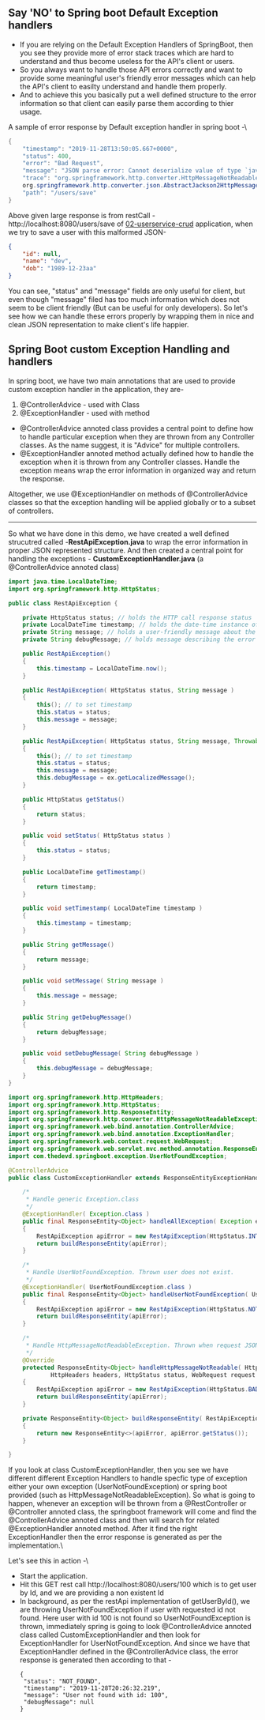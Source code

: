 ## Say 'NO' to Spring boot Default Exception handlers
* If you are relying on the Default Exception Handlers of SpringBoot, then you see they provide more of error stack traces which are hard to understand and thus become useless for the API's client or users. 
* So you always want to handle those API errors correctly and want to provide some meaningful user's friendly error messages which can help the API's client to easilty understand and handle them properly. 
* And to achieve this you basically put a well defined structure to the error information so that client can easily parse them according to thier usage.

A sample of error response by Default exception handler in spring boot -\
```java
{
    "timestamp": "2019-11-28T13:50:05.667+0000",
    "status": 400,
    "error": "Bad Request",
    "message": "JSON parse error: Cannot deserialize value of type `java.time.LocalDate` from String \"1989-12-23aa\": Failed to deserialize java.time.LocalDate: (java.time.format.DateTimeParseException) Text '1989-12-23aa' could not be parsed, unparsed text found at index 10; nested exception is com.fasterxml.jackson.databind.exc.InvalidFormatException: Cannot deserialize value of type `java.time.LocalDate` from String \"1989-12-23aa\": Failed to deserialize java.time.LocalDate: (java.time.format.DateTimeParseException) Text '1989-12-23aa' could not be parsed, unparsed text found at index 10\n at [Source: (PushbackInputStream); line: 4, column: 12] (through reference chain: com.thedevd.springboot.bean.User[\"dob\"])",
    "trace": "org.springframework.http.converter.HttpMessageNotReadableException: JSON parse error: Cannot deserialize value of type `java.time.LocalDate` from String \"1989-12-23aa\": Failed to deserialize java.time.LocalDate: (java.time.format.DateTimeParseException) Text '1989-12-23aa' could not be parsed, unparsed text found at index 10; nested exception is com.fasterxml.jackson.databind.exc.InvalidFormatException: Cannot deserialize value of type `java.time.LocalDate` from String \"1989-12-23aa\": Failed to deserialize java.time.LocalDate: (java.time.format.DateTimeParseException) Text '1989-12-23aa' could not be parsed, unparsed text found at index 10\n at [Source: (PushbackInputStream); line: 4, column: 12] (through reference chain: com.thedevd.springboot.bean.User[\"dob\"])\r\n\tat org.springframework.http.converter.json.AbstractJackson2HttpMessageConverter.readJavaType(AbstractJackson2HttpMessageConverter.java:245)\r\n\tat 
    org.springframework.http.converter.json.AbstractJackson2HttpMessageConverter.read(AbstractJackson2HttpMessageConverter.java:227)\r\n\tat org.springframework.web.servlet.mvc.method.annotation.AbstractMessageConverterMethodArgumentResolver.readWithMessageConverters(AbstractMessageConverterMethodArgumentResolver.java:205)\r\n\tat org.springframework.web.servlet.mvc.method.annotation.RequestResponseBodyMethodProcessor.readWithMessageConverters(RequestResponseBodyMethodProcessor.java:158)\r\n\tat org.springframework.web.servlet.mvc.method.annotation.RequestResponseBodyMethodProcessor.resolveArgument(RequestResponseBodyMethodProcessor.java:131)\r\n\tat org.springframework.web.method.support.HandlerMethodArgumentResolverComposite.resolveArgument(HandlerMethodArgumentResolverComposite.java:121)\r\n\tat org.springframework.web.method.support.InvocableHandlerMethod.getMethodArgumentValues(InvocableHandlerMethod.java:167)\r\n\tat org.springframework.web.method.support.InvocableHandlerMethod.invokeForRequest(InvocableHandlerMethod.java:134)\r\n\tat org.springframework.web.servlet.mvc.method.annotation.ServletInvocableHandlerMethod.invokeAndHandle(ServletInvocableHandlerMethod.java:106)\r\n\tat org.springframework.web.servlet.mvc.method.annotation.RequestMappingHandlerAdapter.invokeHandlerMethod(RequestMappingHandlerAdapter.java:888)\r\n\tat org.springframework.web.servlet.mvc.method.annotation.RequestMappingHandlerAdapter.handleInternal(RequestMappingHandlerAdapter.java:793)\r\n\tat org.springframework.web.servlet.mvc.method.AbstractHandlerMethodAdapter.handle(AbstractHandlerMethodAdapter.java:87)\r\n\tat org.springframework.web.servlet.DispatcherServlet.doDispatch(DispatcherServlet.java:1040)\r\n\tat org.springframework.web.servlet.DispatcherServlet.doService(DispatcherServlet.java:943)\r\n\tat org.springframework.web.servlet.FrameworkServlet.processRequest(FrameworkServlet.java:1006)\r\n\tat org.springframework.web.servlet.FrameworkServlet.doPost(FrameworkServlet.java:909)\r\n\tat javax.servlet.http.HttpServlet.service(HttpServlet.java:660)\r\n\tat org.springframework.web.servlet.FrameworkServlet.service(FrameworkServlet.java:883)\r\n\tat javax.servlet.http.HttpServlet.service(HttpServlet.java:741)\r\n\tat org.apache.catalina.core.ApplicationFilterChain.internalDoFilter(ApplicationFilterChain.java:231)\r\n\tat org.apache.catalina.core.ApplicationFilterChain.doFilter(ApplicationFilterChain.java:166)\r\n\tat org.apache.tomcat.websocket.server.WsFilter.doFilter(WsFilter.java:53)\r\n\tat org.apache.catalina.core.ApplicationFilterChain.internalDoFilter(ApplicationFilterChain.java:193)\r\n\tat org.apache.catalina.core.ApplicationFilterChain.doFilter(ApplicationFilterChain.java:166)\r\n\tat org.springframework.web.filter.RequestContextFilter.doFilterInternal(RequestContextFilter.java:100)\r\n\tat org.springframework.web.filter.OncePerRequestFilter.doFilter(OncePerRequestFilter.java:119)\r\n\tat org.apache.catalina.core.ApplicationFilterChain.internalDoFilter(ApplicationFilterChain.java:193)\r\n\tat org.apache.catalina.core.ApplicationFilterChain.doFilter(ApplicationFilterChain.java:166)\r\n\tat org.springframework.web.filter.FormContentFilter.doFilterInternal(FormContentFilter.java:93)\r\n\tat org.springframework.web.filter.OncePerRequestFilter.doFilter(OncePerRequestFilter.java:119)\r\n\tat org.apache.catalina.core.ApplicationFilterChain.internalDoFilter(ApplicationFilterChain.java:193)\r\n\tat org.apache.catalina.core.ApplicationFilterChain.doFilter(ApplicationFilterChain.java:166)\r\n\tat org.springframework.web.filter.CharacterEncodingFilter.doFilterInternal(CharacterEncodingFilter.java:201)\r\n\tat org.springframework.web.filter.OncePerRequestFilter.doFilter(OncePerRequestFilter.java:119)\r\n\tat org.apache.catalina.core.ApplicationFilterChain.internalDoFilter(ApplicationFilterChain.java:193)\r\n\tat org.apache.catalina.core.ApplicationFilterChain.doFilter(ApplicationFilterChain.java:166)\r\n\tat org.apache.catalina.core.StandardWrapperValve.invoke(StandardWrapperValve.java:202)\r\n\tat org.apache.catalina.core.StandardContextValve.invoke(StandardContextValve.java:96)\r\n\tat org.apache.catalina.authenticator.AuthenticatorBase.invoke(AuthenticatorBase.java:526)\r\n\tat org.apache.catalina.core.StandardHostValve.invoke(StandardHostValve.java:139)\r\n\tat org.apache.catalina.valves.ErrorReportValve.invoke(ErrorReportValve.java:92)\r\n\tat org.apache.catalina.core.StandardEngineValve.invoke(StandardEngineValve.java:74)\r\n\tat org.apache.catalina.connector.CoyoteAdapter.service(CoyoteAdapter.java:343)\r\n\tat org.apache.coyote.http11.Http11Processor.service(Http11Processor.java:408)\r\n\tat org.apache.coyote.AbstractProcessorLight.process(AbstractProcessorLight.java:66)\r\n\tat org.apache.coyote.AbstractProtocol$ConnectionHandler.process(AbstractProtocol.java:861)\r\n\tat org.apache.tomcat.util.net.NioEndpoint$SocketProcessor.doRun(NioEndpoint.java:1579)\r\n\tat org.apache.tomcat.util.net.SocketProcessorBase.run(SocketProcessorBase.java:49)\r\n\tat java.util.concurrent.ThreadPoolExecutor.runWorker(ThreadPoolExecutor.java:1142)\r\n\tat java.util.concurrent.ThreadPoolExecutor$Worker.run(ThreadPoolExecutor.java:617)\r\n\tat org.apache.tomcat.util.threads.TaskThread$WrappingRunnable.run(TaskThread.java:61)\r\n\tat java.lang.Thread.run(Thread.java:745)\r\nCaused by: com.fasterxml.jackson.databind.exc.InvalidFormatException: Cannot deserialize value of type `java.time.LocalDate` from String \"1989-12-23aa\": Failed to deserialize java.time.LocalDate: (java.time.format.DateTimeParseException) Text '1989-12-23aa' could not be parsed, unparsed text found at index 10\n at [Source: (PushbackInputStream); line: 4, column: 12] (through reference chain: com.thedevd.springboot.bean.User[\"dob\"])\r\n\tat com.fasterxml.jackson.databind.exc.InvalidFormatException.from(InvalidFormatException.java:67)\r\n\tat com.fasterxml.jackson.databind.DeserializationContext.weirdStringException(DeserializationContext.java:1676)\r\n\tat com.fasterxml.jackson.databind.DeserializationContext.handleWeirdStringValue(DeserializationContext.java:932)\r\n\tat com.fasterxml.jackson.datatype.jsr310.deser.JSR310DeserializerBase._handleDateTimeException(JSR310DeserializerBase.java:86)\r\n\tat com.fasterxml.jackson.datatype.jsr310.deser.LocalDateDeserializer.deserialize(LocalDateDeserializer.java:103)\r\n\tat com.fasterxml.jackson.datatype.jsr310.deser.LocalDateDeserializer.deserialize(LocalDateDeserializer.java:36)\r\n\tat com.fasterxml.jackson.databind.deser.SettableBeanProperty.deserialize(SettableBeanProperty.java:530)\r\n\tat com.fasterxml.jackson.databind.deser.BeanDeserializer._deserializeWithErrorWrapping(BeanDeserializer.java:528)\r\n\tat com.fasterxml.jackson.databind.deser.BeanDeserializer._deserializeUsingPropertyBased(BeanDeserializer.java:417)\r\n\tat com.fasterxml.jackson.databind.deser.BeanDeserializerBase.deserializeFromObjectUsingNonDefault(BeanDeserializerBase.java:1287)\r\n\tat com.fasterxml.jackson.databind.deser.BeanDeserializer.deserializeFromObject(BeanDeserializer.java:326)\r\n\tat com.fasterxml.jackson.databind.deser.BeanDeserializer.deserialize(BeanDeserializer.java:159)\r\n\tat com.fasterxml.jackson.databind.ObjectMapper._readMapAndClose(ObjectMapper.java:4202)\r\n\tat com.fasterxml.jackson.databind.ObjectMapper.readValue(ObjectMapper.java:3258)\r\n\tat org.springframework.http.converter.json.AbstractJackson2HttpMessageConverter.readJavaType(AbstractJackson2HttpMessageConverter.java:239)\r\n\t... 51 more\r\nCaused by: java.time.format.DateTimeParseException: Text '1989-12-23aa' could not be parsed, unparsed text found at index 10\r\n\tat java.time.format.DateTimeFormatter.parseResolved0(DateTimeFormatter.java:1952)\r\n\tat java.time.format.DateTimeFormatter.parse(DateTimeFormatter.java:1851)\r\n\tat java.time.LocalDate.parse(LocalDate.java:400)\r\n\tat com.fasterxml.jackson.datatype.jsr310.deser.LocalDateDeserializer.deserialize(LocalDateDeserializer.java:101)\r\n\t... 61 more\r\n",
    "path": "/users/save"
}
```
Above given large response is from restCall - http://localhost:8080/users/save of [02-userservice-crud](https://github.com/thedevd/techBlog/tree/master/springboot/restful-web-services/02-userservice-crud) application, when we try to save a user with this malformed JSON-
```json
{
    "id": null,
    "name": "dev",
    "dob": "1989-12-23aa"
}
```

You can see, "status" and "message" fields are only useful for client, but even though "message" filed has too much information which does not seem to be client friendly (But can be useful for only developers). So let's see how we can handle these errors properly by wrapping them in nice and clean JSON representation to make client's life happier.

## Spring Boot custom Exception Handling and handlers
In spring boot, we have two main annotations that are used to provide custom exception handler in the application, they are-
1. @ControllerAdvice - used with Class
2. @ExceptionHandler - used with method

* @ControllerAdvice annoted class provides a central point to define how to handle particular exception when they are thrown from any Controller classes. As the name suggest, it is "Advice" for multiple controllers.
* @ExceptionHandler annoted method actually defined how to handle the exception when it is thrown from any Controller classes. Handle the exception means wrap the error information in organized way and return the response.

Altogether, we use @ExceptionHandler on methods of @ControllerAdvice classes so that the exception handling will be applied globally or to a subset of controllers.
<hr/>

So what we have done in this demo, we have created a well defined strucutred called -**RestApiException.java** to wrap the error information in proper JSON represented structure. And then created a central point for handling the exceptions - **CustomExceptionHandler.java** (a @ControllerAdvice annoted class)
```java
import java.time.LocalDateTime;
import org.springframework.http.HttpStatus;

public class RestApiException {

	private HttpStatus status; // holds the HTTP call response status
	private LocalDateTime timestamp; // holds the date-time instance of when the error happened.
	private String message; // holds a user-friendly message about the error.
	private String debugMessage; // holds message describing the error in more detail for debug.

	public RestApiException()
	{
		this.timestamp = LocalDateTime.now();
	}

	public RestApiException( HttpStatus status, String message )
	{
		this(); // to set timestamp
		this.status = status;
		this.message = message;
	}

	public RestApiException( HttpStatus status, String message, Throwable ex )
	{
		this(); // to set timestamp
		this.status = status;
		this.message = message;
		this.debugMessage = ex.getLocalizedMessage();
	}

	public HttpStatus getStatus()
	{
		return status;
	}

	public void setStatus( HttpStatus status )
	{
		this.status = status;
	}

	public LocalDateTime getTimestamp()
	{
		return timestamp;
	}

	public void setTimestamp( LocalDateTime timestamp )
	{
		this.timestamp = timestamp;
	}

	public String getMessage()
	{
		return message;
	}

	public void setMessage( String message )
	{
		this.message = message;
	}

	public String getDebugMessage()
	{
		return debugMessage;
	}

	public void setDebugMessage( String debugMessage )
	{
		this.debugMessage = debugMessage;
	}
}
```
```java
import org.springframework.http.HttpHeaders;
import org.springframework.http.HttpStatus;
import org.springframework.http.ResponseEntity;
import org.springframework.http.converter.HttpMessageNotReadableException;
import org.springframework.web.bind.annotation.ControllerAdvice;
import org.springframework.web.bind.annotation.ExceptionHandler;
import org.springframework.web.context.request.WebRequest;
import org.springframework.web.servlet.mvc.method.annotation.ResponseEntityExceptionHandler;
import com.thedevd.springboot.exception.UserNotFoundException;

@ControllerAdvice
public class CustomExceptionHandler extends ResponseEntityExceptionHandler {

	/*
	 * Handle generic Exception.class
	 */
	@ExceptionHandler( Exception.class )
	public final ResponseEntity<Object> handleAllException( Exception ex, WebRequest request ) throws Exception
	{
		RestApiException apiError = new RestApiException(HttpStatus.INTERNAL_SERVER_ERROR, ex.getMessage(), ex);
		return buildResponseEntity(apiError);
	}

	/* 
	 * Handle UserNotFoundException. Thrown user does not exist. 
	 */
	@ExceptionHandler( UserNotFoundException.class )
	public final ResponseEntity<Object> handleUserNotFoundException( UserNotFoundException ex, WebRequest request )
	{
		RestApiException apiError = new RestApiException(HttpStatus.NOT_FOUND, ex.getMessage());
		return buildResponseEntity(apiError);
	}

	/* 
	 * Handle HttpMessageNotReadableException. Thrown when request JSON is malformed. 
	 */
	@Override
	protected ResponseEntity<Object> handleHttpMessageNotReadable( HttpMessageNotReadableException ex,
			HttpHeaders headers, HttpStatus status, WebRequest request )
	{
		RestApiException apiError = new RestApiException(HttpStatus.BAD_REQUEST, "Malformed JSON request", ex);
		return buildResponseEntity(apiError);
	}

	private ResponseEntity<Object> buildResponseEntity( RestApiException apiError )
	{
		return new ResponseEntity<>(apiError, apiError.getStatus());
	}

}
```

If you look at class CustomExceptionHandler, then you see we have different different Exception Handlers to handle specfic type of exception either your own exception (UserNotFoundException) or spring boot provided (such as HttpMessageNotReadableException). So what is going to happen, whenever an exception will be thrown from a @RestController or @Controller annoted class, the springboot framework will come and find the @ControllerAdvice annoted class and then will search for related @ExceptionHandler annoted method. After it find the right ExceptionHandler then the error response is generated as per the implementation.\

Let's see this in action -\
* Start the application.
* Hit this GET rest call http://localhost:8080/users/100 which is to get user by Id, and we are providing a non existent Id  
* In background, as per the restApi implementation of getUserById(), we are throwing UserNotFoundException if user with requested id not found. Here user with id 100 is not found so UserNotFoundException is thrown, immediately spring is going to look @ControllerAdvice annoted class called CustomExceptionHandler and then look for ExceptionHandler for UserNotFoundException. And since we have that ExceptionHandler defined in the @ControllerAdvice class, the error response is generated then according to that -
   ```
   {
    "status": "NOT_FOUND",
    "timestamp": "2019-11-28T20:26:32.219",
    "message": "User not found with id: 100",
    "debugMessage": null
   }
   ```
